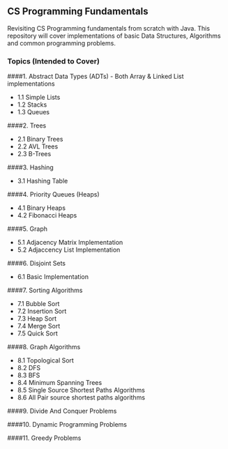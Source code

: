 ## CS Programming Fundamentals

Revisiting CS Programming fundamentals from scratch with Java. This repository will cover implementations of basic Data Structures, Algorithms and common programming problems.

### Topics (Intended to Cover)
####1. Abstract Data Types (ADTs) - Both Array & Linked List implementations
- 1.1 Simple Lists 
- 1.2 Stacks
- 1.3 Queues

####2. Trees
- 2.1 Binary Trees
- 2.2 AVL Trees
- 2.3 B-Trees

####3. Hashing
- 3.1 Hashing Table

####4. Priority Queues (Heaps)
- 4.1 Binary Heaps
- 4.2 Fibonacci Heaps

####5. Graph
- 5.1 Adjacency Matrix Implementation
- 5.2 Adjaccency List Implementation

####6. Disjoint Sets
- 6.1 Basic Implementation

####7. Sorting Algorithms
- 7.1 Bubble Sort
- 7.2 Insertion Sort
- 7.3 Heap Sort
- 7.4 Merge Sort
- 7.5 Quick Sort

####8. Graph Algorithms
- 8.1 Topological Sort
- 8.2 DFS
- 8.3 BFS
- 8.4 Minimum Spanning Trees
- 8.5 Single Source Shortest Paths Algorithms
- 8.6 All Pair source shortest paths algorithms

####9. Divide And Conquer Problems

####10. Dynamic Programming Problems

####11. Greedy Problems
